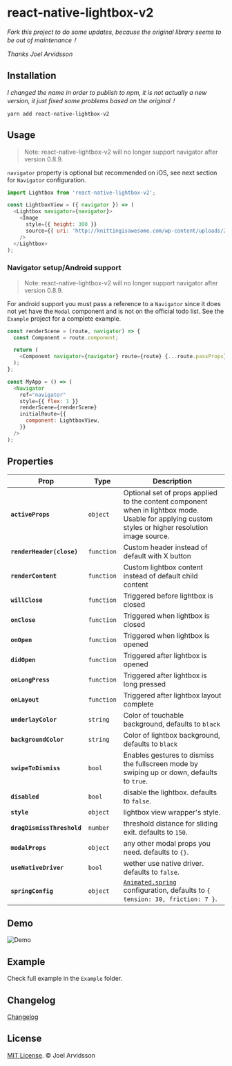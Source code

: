 # react-native-lightbox-v2

*Fork this project to do some updates, because the original library seems to be out of maintenance！*

*Thanks Joel Arvidsson*

## Installation

*I changed the name in order to publish to npm, it is not actually a new version, it just fixed some problems based on the original！*

```
yarn add react-native-lightbox-v2
```

## Usage

> Note: react-native-lightbox-v2 will no longer support navigator after version 0.8.9.

`navigator` property is optional but recommended on iOS, see next section for `Navigator` configuration.

```js
import Lightbox from 'react-native-lightbox-v2';

const LightboxView = ({ navigator }) => (
  <Lightbox navigator={navigator}>
    <Image
      style={{ height: 300 }}
      source={{ uri: 'http://knittingisawesome.com/wp-content/uploads/2012/12/cat-wearing-a-reindeer-hat1.jpg' }}
    />
  </Lightbox>
);
```

### Navigator setup/Android support

> Note: react-native-lightbox-v2 will no longer support navigator after version 0.8.9.

For android support you must pass a reference to a `Navigator` since it does not yet have the `Modal` component and is not on the official todo list. See the `Example` project for a complete example.

```js
const renderScene = (route, navigator) => {
  const Component = route.component;

  return (
    <Component navigator={navigator} route={route} {...route.passProps} />
  );
};

const MyApp = () => (
  <Navigator
    ref="navigator"
    style={{ flex: 1 }}
    renderScene={renderScene}
    initialRoute={{
      component: LightboxView,
    }}
  />
);
```

## Properties

| Prop | Type | Description |
|---|---|---|
|**`activeProps`**|`object`|Optional set of props applied to the content component when in lightbox mode. Usable for applying custom styles or higher resolution image source.|
|**`renderHeader(close)`**|`function`|Custom header instead of default with X button|
|**`renderContent`**|`function`|Custom lightbox content instead of default child content|
|**`willClose`**|`function`|Triggered before lightbox is closed|
|**`onClose`**|`function`|Triggered when lightbox is closed|
|**`onOpen`**|`function`|Triggered when lightbox is opened|
|**`didOpen`**|`function`|Triggered after lightbox is opened|
|**`onLongPress`**|`function`|Triggered after lightbox is long pressed|
|**`onLayout`**|`function`|Triggered after lightbox layout complete|
|**`underlayColor`**|`string`|Color of touchable background, defaults to `black`|
|**`backgroundColor`**|`string`|Color of lightbox background, defaults to `black`|
|**`swipeToDismiss`**|`bool`|Enables gestures to dismiss the fullscreen mode by swiping up or down, defaults to `true`.|
|**`disabled`**|`bool`|disable the lightbox. defaults to `false`.|
|**`style`**|`object`|lightbox view wrapper's style.|
|**`dragDismissThreshold`**|`number`|threshold distance for sliding exit. defaults to `150`.|
|**`modalProps`**|`object`|any other modal props you need. defaults to `{}`.|
|**`useNativeDriver`**|`bool`|wether use native driver. defaults to `false`.|
|**`springConfig`**|`object`|[`Animated.spring`](https://facebook.github.io/react-native/docs/animations.html) configuration, defaults to `{ tension: 30, friction: 7 }`.|

## Demo

![Demo](https://cloud.githubusercontent.com/assets/378279/9074360/16eac5d6-3b09-11e5-90af-a69980e9f4be.gif)

## Example

Check full example in the `Example` folder.

## Changelog

[Changelog](./CHANGELOG.md)

## License

[MIT License](http://opensource.org/licenses/mit-license.html). © Joel Arvidsson
